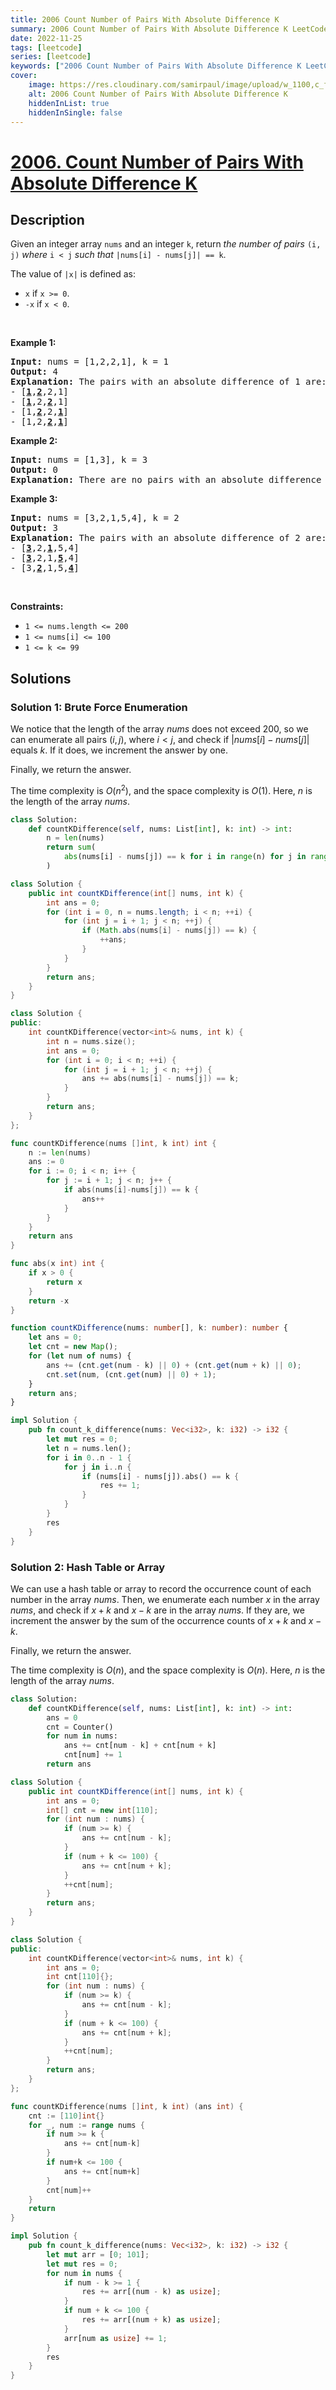 ```yaml
---
title: 2006 Count Number of Pairs With Absolute Difference K
summary: 2006 Count Number of Pairs With Absolute Difference K LeetCode Solution Explained
date: 2022-11-25
tags: [leetcode]
series: [leetcode]
keywords: ["2006 Count Number of Pairs With Absolute Difference K LeetCode Solution Explained in all languages", "2006 Count Number of Pairs With Absolute Difference K", "LeetCode", "leetcode solution in Python3 C++ Java Go PHP Ruby Swift TypeScript Rust C# JavaScript C", "GeeksforGeeks", "InterviewBit", "Coding Ninjas", "HackerRank", "HackerEarth", "CodeChef", "TopCoder", "AlgoExpert", "freeCodeCamp", "Codeforces", "GitHub", "AtCoder", "Samir Paul"]
cover:
    image: https://res.cloudinary.com/samirpaul/image/upload/w_1100,c_fit,co_rgb:FFFFFF,l_text:Arial_75_bold:2006 Count Number of Pairs With Absolute Difference K - Solution Explained/problem-solving.webp
    alt: 2006 Count Number of Pairs With Absolute Difference K
    hiddenInList: true
    hiddenInSingle: false
---
```



# [2006. Count Number of Pairs With Absolute Difference K](https://leetcode.com/problems/count-number-of-pairs-with-absolute-difference-k)


## Description

<p>Given an integer array <code>nums</code> and an integer <code>k</code>, return <em>the number of pairs</em> <code>(i, j)</code> <em>where</em> <code>i &lt; j</code> <em>such that</em> <code>|nums[i] - nums[j]| == k</code>.</p>

<p>The value of <code>|x|</code> is defined as:</p>

<ul>
	<li><code>x</code> if <code>x &gt;= 0</code>.</li>
	<li><code>-x</code> if <code>x &lt; 0</code>.</li>
</ul>

<p>&nbsp;</p>
<p><strong class="example">Example 1:</strong></p>

<pre>
<strong>Input:</strong> nums = [1,2,2,1], k = 1
<strong>Output:</strong> 4
<strong>Explanation:</strong> The pairs with an absolute difference of 1 are:
- [<strong><u>1</u></strong>,<strong><u>2</u></strong>,2,1]
- [<strong><u>1</u></strong>,2,<strong><u>2</u></strong>,1]
- [1,<strong><u>2</u></strong>,2,<strong><u>1</u></strong>]
- [1,2,<strong><u>2</u></strong>,<strong><u>1</u></strong>]
</pre>

<p><strong class="example">Example 2:</strong></p>

<pre>
<strong>Input:</strong> nums = [1,3], k = 3
<strong>Output:</strong> 0
<strong>Explanation:</strong> There are no pairs with an absolute difference of 3.
</pre>

<p><strong class="example">Example 3:</strong></p>

<pre>
<strong>Input:</strong> nums = [3,2,1,5,4], k = 2
<strong>Output:</strong> 3
<b>Explanation:</b> The pairs with an absolute difference of 2 are:
- [<strong><u>3</u></strong>,2,<strong><u>1</u></strong>,5,4]
- [<strong><u>3</u></strong>,2,1,<strong><u>5</u></strong>,4]
- [3,<strong><u>2</u></strong>,1,5,<strong><u>4</u></strong>]
</pre>

<p>&nbsp;</p>
<p><strong>Constraints:</strong></p>

<ul>
	<li><code>1 &lt;= nums.length &lt;= 200</code></li>
	<li><code>1 &lt;= nums[i] &lt;= 100</code></li>
	<li><code>1 &lt;= k &lt;= 99</code></li>
</ul>

## Solutions

### Solution 1: Brute Force Enumeration

We notice that the length of the array $nums$ does not exceed $200$, so we can enumerate all pairs $(i, j)$, where $i < j$, and check if $|nums[i] - nums[j]|$ equals $k$. If it does, we increment the answer by one.

Finally, we return the answer.

The time complexity is $O(n^2)$, and the space complexity is $O(1)$. Here, $n$ is the length of the array $nums$.

<!-- tabs:start -->

```python
class Solution:
    def countKDifference(self, nums: List[int], k: int) -> int:
        n = len(nums)
        return sum(
            abs(nums[i] - nums[j]) == k for i in range(n) for j in range(i + 1, n)
        )
```

```java
class Solution {
    public int countKDifference(int[] nums, int k) {
        int ans = 0;
        for (int i = 0, n = nums.length; i < n; ++i) {
            for (int j = i + 1; j < n; ++j) {
                if (Math.abs(nums[i] - nums[j]) == k) {
                    ++ans;
                }
            }
        }
        return ans;
    }
}
```

```cpp
class Solution {
public:
    int countKDifference(vector<int>& nums, int k) {
        int n = nums.size();
        int ans = 0;
        for (int i = 0; i < n; ++i) {
            for (int j = i + 1; j < n; ++j) {
                ans += abs(nums[i] - nums[j]) == k;
            }
        }
        return ans;
    }
};
```

```go
func countKDifference(nums []int, k int) int {
	n := len(nums)
	ans := 0
	for i := 0; i < n; i++ {
		for j := i + 1; j < n; j++ {
			if abs(nums[i]-nums[j]) == k {
				ans++
			}
		}
	}
	return ans
}

func abs(x int) int {
	if x > 0 {
		return x
	}
	return -x
}
```

```ts
function countKDifference(nums: number[], k: number): number {
    let ans = 0;
    let cnt = new Map();
    for (let num of nums) {
        ans += (cnt.get(num - k) || 0) + (cnt.get(num + k) || 0);
        cnt.set(num, (cnt.get(num) || 0) + 1);
    }
    return ans;
}
```

```rust
impl Solution {
    pub fn count_k_difference(nums: Vec<i32>, k: i32) -> i32 {
        let mut res = 0;
        let n = nums.len();
        for i in 0..n - 1 {
            for j in i..n {
                if (nums[i] - nums[j]).abs() == k {
                    res += 1;
                }
            }
        }
        res
    }
}
```

<!-- tabs:end -->

### Solution 2: Hash Table or Array

We can use a hash table or array to record the occurrence count of each number in the array $nums$. Then, we enumerate each number $x$ in the array $nums$, and check if $x + k$ and $x - k$ are in the array $nums$. If they are, we increment the answer by the sum of the occurrence counts of $x + k$ and $x - k$.

Finally, we return the answer.

The time complexity is $O(n)$, and the space complexity is $O(n)$. Here, $n$ is the length of the array $nums$.

<!-- tabs:start -->

```python
class Solution:
    def countKDifference(self, nums: List[int], k: int) -> int:
        ans = 0
        cnt = Counter()
        for num in nums:
            ans += cnt[num - k] + cnt[num + k]
            cnt[num] += 1
        return ans
```

```java
class Solution {
    public int countKDifference(int[] nums, int k) {
        int ans = 0;
        int[] cnt = new int[110];
        for (int num : nums) {
            if (num >= k) {
                ans += cnt[num - k];
            }
            if (num + k <= 100) {
                ans += cnt[num + k];
            }
            ++cnt[num];
        }
        return ans;
    }
}
```

```cpp
class Solution {
public:
    int countKDifference(vector<int>& nums, int k) {
        int ans = 0;
        int cnt[110]{};
        for (int num : nums) {
            if (num >= k) {
                ans += cnt[num - k];
            }
            if (num + k <= 100) {
                ans += cnt[num + k];
            }
            ++cnt[num];
        }
        return ans;
    }
};
```

```go
func countKDifference(nums []int, k int) (ans int) {
	cnt := [110]int{}
	for _, num := range nums {
		if num >= k {
			ans += cnt[num-k]
		}
		if num+k <= 100 {
			ans += cnt[num+k]
		}
		cnt[num]++
	}
	return
}
```

```rust
impl Solution {
    pub fn count_k_difference(nums: Vec<i32>, k: i32) -> i32 {
        let mut arr = [0; 101];
        let mut res = 0;
        for num in nums {
            if num - k >= 1 {
                res += arr[(num - k) as usize];
            }
            if num + k <= 100 {
                res += arr[(num + k) as usize];
            }
            arr[num as usize] += 1;
        }
        res
    }
}
```

<!-- tabs:end -->

<!-- end -->
